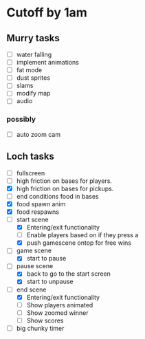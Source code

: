 

# Cutoff by 1am


## Murry tasks

- [ ] water falling
- [ ] implement animations
- [ ] fat mode
- [ ] dust sprites
- [ ] slams
- [ ] modify map
- [ ] audio

### possibly

- [ ] auto zoom cam

## Loch tasks

- [ ] fullscreen
- [ ] high friction on bases for players.
- [x] high friction on bases for pickups.
- [ ] end conditions food in bases
- [x] food spawn anim
- [x] food respawns
- [ ] start scene
  - [x] Entering/exit functionality
  - [ ] Enable players based on if they press a
  - [x] push gamescene ontop for free wins
- [ ] game scene
  - [x] start to pause
- [ ] pause scene
  - [x] back to go to the start screen
  - [x] start to unpause
- [ ] end scene
  - [x] Entering/exit functionality
  - [ ] Show players animated
  - [ ] Show zoomed winner
  - [ ] Show scores
- [ ] big chunky timer
